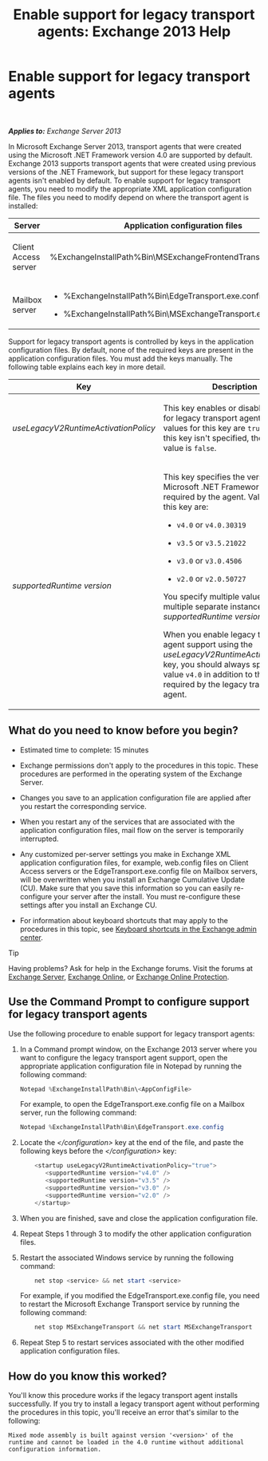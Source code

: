 ﻿---
title: 'Enable support for legacy transport agents: Exchange 2013 Help'
TOCTitle: Enable support for legacy transport agents
ms:assetid: 00617e87-7199-406e-b4a3-94378f657f1f
ms:mtpsurl: https://technet.microsoft.com/en-us/library/JJ591524(v=EXCHG.150)
ms:contentKeyID: 49084757
ms.date: 12/09/2016
mtps_version: v=EXCHG.150
---

# Enable support for legacy transport agents

 

_**Applies to:** Exchange Server 2013_


In Microsoft Exchange Server 2013, transport agents that were created using the Microsoft .NET Framework version 4.0 are supported by default. Exchange 2013 supports transport agents that were created using previous versions of the .NET Framework, but support for these legacy transport agents isn't enabled by default. To enable support for legacy transport agents, you need to modify the appropriate XML application configuration file. The files you need to modify depend on where the transport agent is installed:


<table>
<colgroup>
<col style="width: 33%" />
<col style="width: 33%" />
<col style="width: 33%" />
</colgroup>
<thead>
<tr class="header">
<th>Server</th>
<th>Application configuration files</th>
<th>Microsoft Windows service</th>
</tr>
</thead>
<tbody>
<tr class="odd">
<td><p>Client Access server</p></td>
<td><p>%ExchangeInstallPath%Bin\MSExchangeFrontendTransport.exe.config</p></td>
<td><p>Microsoft Exchange Front End Transport (MSExchangeFrontendTransport)</p></td>
</tr>
<tr class="even">
<td><p>Mailbox server</p></td>
<td><ul>
<li><p>%ExchangeInstallPath%Bin\EdgeTransport.exe.config</p></li>
<li><p>%ExchangeInstallPath%Bin\MSExchangeTransport.exe.config</p></li>
</ul></td>
<td><p>Microsoft Exchange Transport (MSExchangeTransport)</p></td>
</tr>
</tbody>
</table>


Support for legacy transport agents is controlled by keys in the application configuration files. By default, none of the required keys are present in the application configuration files. You must add the keys manually. The following table explains each key in more detail.


<table>
<colgroup>
<col style="width: 50%" />
<col style="width: 50%" />
</colgroup>
<thead>
<tr class="header">
<th>Key</th>
<th>Description</th>
</tr>
</thead>
<tbody>
<tr class="odd">
<td><p><em>useLegacyV2RuntimeActivationPolicy</em></p></td>
<td><p>This key enables or disables support for legacy transport agents. Valid values for this key are <code>true</code> or <code>false</code>. If this key isn't specified, the default value is <code>false</code>.</p></td>
</tr>
<tr class="even">
<td><p><em>supportedRuntime version</em></p></td>
<td><p>This key specifies the version of the Microsoft .NET Framework that's required by the agent. Valid values for this key are:</p>
<ul>
<li><p><code>v4.0</code> or <code>v4.0.30319</code></p></li>
<li><p><code>v3.5</code> or <code>v3.5.21022</code></p></li>
<li><p><code>v3.0</code> or <code>v3.0.4506</code></p></li>
<li><p><code>v2.0</code> or <code>v2.0.50727</code></p></li>
</ul>
<p>You specify multiple values using multiple separate instances of the <em>supportedRuntime version</em> key.</p>
<p>When you enable legacy transport agent support using the <em>useLegacyV2RuntimeActivationPolicy</em> key, you should always specify the value <code>v4.0</code> in addition to the values required by the legacy transport agent.</p></td>
</tr>
</tbody>
</table>


## What do you need to know before you begin?

  - Estimated time to complete: 15 minutes

  - Exchange permissions don't apply to the procedures in this topic. These procedures are performed in the operating system of the Exchange Server.

  - Changes you save to an application configuration file are applied after you restart the corresponding service.

  - When you restart any of the services that are associated with the application configuration files, mail flow on the server is temporarily interrupted.

  - Any customized per-server settings you make in Exchange XML application configuration files, for example, web.config files on Client Access servers or the EdgeTransport.exe.config file on Mailbox servers, will be overwritten when you install an Exchange Cumulative Update (CU). Make sure that you save this information so you can easily re-configure your server after the install. You must re-configure these settings after you install an Exchange CU.

  - For information about keyboard shortcuts that may apply to the procedures in this topic, see [Keyboard shortcuts in the Exchange admin center](keyboard-shortcuts-in-the-exchange-admin-center-exchange-online-protection-help.md).


> [!TIP]
> Having problems? Ask for help in the Exchange forums. Visit the forums at <A href="https://go.microsoft.com/fwlink/p/?linkid=60612">Exchange Server</A>, <A href="https://go.microsoft.com/fwlink/p/?linkid=267542">Exchange Online</A>, or <A href="https://go.microsoft.com/fwlink/p/?linkid=285351">Exchange Online Protection</A>.



## Use the Command Prompt to configure support for legacy transport agents

Use the following procedure to enable support for legacy transport agents:

1.  In a Command prompt window, on the Exchange 2013 server where you want to configure the legacy transport agent support, open the appropriate application configuration file in Notepad by running the following command:
    
    ```powershell
    Notepad %ExchangeInstallPath%Bin\<AppConfigFile>
    ```
    
    For example, to open the EdgeTransport.exe.config file on a Mailbox server, run the following command:
    
    ```powershell
    Notepad %ExchangeInstallPath%Bin\EdgeTransport.exe.config
    ```

2.  Locate the *\</configuration\>* key at the end of the file, and paste the following keys before the *\</configuration\>* key:
    
    ```powershell
        <startup useLegacyV2RuntimeActivationPolicy="true">
           <supportedRuntime version="v4.0" />
           <supportedRuntime version="v3.5" />
           <supportedRuntime version="v3.0" />
           <supportedRuntime version="v2.0" />
        </startup>
    ```

3.  When you are finished, save and close the application configuration file.

4.  Repeat Steps 1 through 3 to modify the other application configuration files.

5.  Restart the associated Windows service by running the following command:
    
    ```powershell
        net stop <service> && net start <service>
    ```
    
    For example, if you modified the EdgeTransport.exe.config file, you need to restart the Microsoft Exchange Transport service by running the following command:
    
    ```powershell
        net stop MSExchangeTransport && net start MSExchangeTransport
    ```
    
6.  Repeat Step 5 to restart services associated with the other modified application configuration files.

## How do you know this worked?

You'll know this procedure works if the legacy transport agent installs successfully. If you try to install a legacy transport agent without performing the procedures in this topic, you'll receive an error that's similar to the following:

    Mixed mode assembly is built against version '<version>' of the runtime and cannot be loaded in the 4.0 runtime without additional configuration information.

